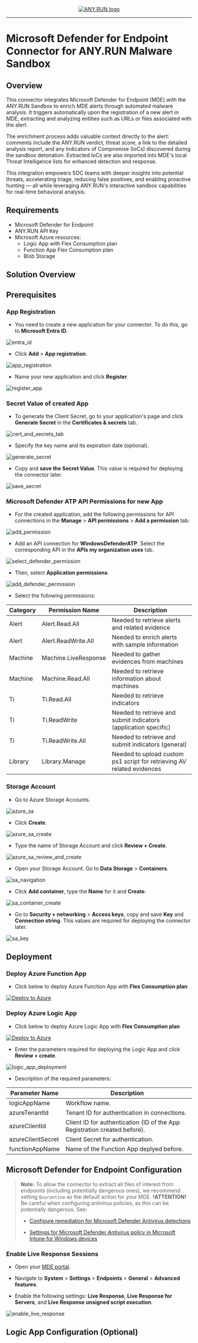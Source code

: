 <p align="center">
    <a href="#readme">
        <img alt="ANY.RUN logo" src="https://raw.githubusercontent.com/anyrun/anyrun-sdk/b3dfde1d3aa018d0a1c3b5d0fa8aaa652e80d883/static/logo.svg">
    </a>
</p>

______________________________________________________________________

# Microsoft Defender for Endpoint Connector for ANY.RUN Malware Sandbox

## Overview

This connector integrates Microsoft Defender for Endpoint (MDE) with the ANY.RUN Sandbox to enrich MDE alerts through automated malware analysis. It triggers automatically upon the registration of a new alert in MDE, extracting and analyzing entities such as URLs or files associated with the alert.

The enrichment process adds valuable context directly to the alert: comments include the ANY.RUN verdict, threat score, a link to the detailed analysis report, and any Indicators of Compromise (IoCs) discovered during the sandbox detonation. Extracted IoCs are also imported into MDE's local Threat Intelligence lists for enhanced detection and response.

This integration empowers SOC teams with deeper insights into potential threats, accelerating triage, reducing false positives, and enabling proactive hunting — all while leveraging ANY.RUN's interactive sandbox capabilities for real-time behavioral analysis.

## Requirements
- Microsoft Defender for Endpoint
- ANY.RUN API Key
- Microsoft Azure resources:
  - Logic App with Flex Consumption plan
  - Function App Flex Consumption plan
  - Blob Storage

## Solution Overview

## Prerequisites

### App Registration

- You need to create a new application for your connector. To do this, go to **Microsoft Entra ID**.

![entra_id](images/003.png)

- Click **Add** > **App registration**.

![app_registration](images/004.png)

- Name your new application and click **Register**.

![register_app](images/005.png)

### Secret Value of created App

- To generate the Client Secret, go to your application's page and click **Generate Secret** in the **Certificates & secrets** tab.

![cert_and_secrets_tab](images/042.png)

- Specify the key name and its expiration date (optional).

![generate_secret](images/043.png)

- Copy and **save the Secret Value**. This value is required for deploying the connector later.

![save_secret](images/044.png)

### Microsoft Defender ATP API Permissions for new App

- For the created application, add the following permissions for API connections in the **Manage** > **API permissions** > **Add a permission** tab:

![add_permission](images/030.png)

- Add an API connection for **WindowsDefenderATP**. Select the corresponding API in the **APIs my organization uses** tab.

![select_defender_permission](images/031.png)

- Then, select **Application permissions**.

![add_defender_permission](images/032.png)

- Select the following permissions:

|       Category       |   Permission Name   | Description                                                            |
|----------------------|---------------------|------------------------------------------------------------------------|
| Alert                | Alert.Read.All      | Needed to retrieve alerts and related evidence                         |
| Alert                | Alert.ReadWrite.All | Needed to enrich alerts with sample information                        |
| Machine              | Machine.LiveResponse | Needed to gather evidences from machines                               |
| Machine              | Machine.Read.All    | Needed to retrieve information about machines                          |
| Ti                   | Ti.Read.All         | Needed to retrieve indicators                                          |
| Ti                   | Ti.ReadWrite        | Needed to retrieve and submit indicators (application specific)        |
| Ti                   | Ti.ReadWrite.All    | Needed to retrieve and submit indicators (general)                     |
| Library              | Library.Manage      | Needed to upload custom ps1 script for retrieving AV related evidences |

### Storage Account

- Go to Azure Storage Accounts.

![azure_sa](images/010.png)

- Click **Create**.

![azure_sa_create](images/011.png)

- Type the name of Storage Account and click **Review + Create**.

![azure_sa_review_and_create](images/012.png)

- Open your Storage Account. Go to **Data Storage** > **Containers**.

![sa_navigation](images/016.png)

- Click **Add container**, type the **Name** for it and **Create**.

![sa_container_create](images/017.png)

- Go to **Security + networking** > **Access keys**, copy and save **Key** and **Connection string**. This values are required for deploying the connector later.

![sa_key](images/013.png)
 
## Deployment

### Deploy Azure Function App

- Click below to deploy Azure Function App with **Flex Consumption plan**
 
[![Deploy to Azure](https://aka.ms/deploytoazurebutton)](https://portal.azure.com/#create/Microsoft.Template/uri/https%3A%2F%2Fraw.githubusercontent.com%2Frollehfoh%2FANY.RUN%2Fmain%2Fconnectors%2FMicrosoft%2FMicrosoft%2520Defender%2520for%2520Endpoint%2FANYRUN-Sandbox-MDE%2FFunction%2520App%2FANYRUN-Sandbox-MDE-FA.json)

### Deploy Azure Logic App

- Click below to deploy Azure Logic App with **Flex Consumption plan**
 
[![Deploy to Azure](https://aka.ms/deploytoazurebutton)](https://portal.azure.com/#create/Microsoft.Template/uri/https%3A%2F%2Fraw.githubusercontent.com%2Frollehfoh%2FANY.RUN%2Fmain%2Fconnectors%2FMicrosoft%2FMicrosoft%2520Defender%2520for%2520Endpoint%2FANYRUN-Sandbox-MDE%2FLogic%2520App%2FANYRUN-Sandbox-MDE-LA.json)

- Enter the parameters required for deploying the Logic App and click **Review + create**.

![logic_app_deployment](images/001.png)

- Description of the required parameters:

| Parameter Name                  | Description                                                                 |
|---------------------------------|-----------------------------------------------------------------------------|
| logicAppName                    | Workflow name.                                                              |
| azureTenantId                   | Tenant ID for authentication in connections.                                |
| azureClientId                   | Client ID for authentication (ID of the App Registration created before).   |
| azureClientSecret               | Client Secret for authentication.                                           |
| functionAppName                 | Name of the Function App deplyed before.                                    |


## Microsoft Defender for Endpoint Configuration

> **Note:** To allow the connector to extract all files of interest from endpoints (including potentially dangerous ones), we recommend setting `Quarantine` as the default action for your MDE. **!ATTENTION!** Be careful when configuring antivirus policies, as this can be potentially dangerous. See:
>
> - [Configure remediation for Microsoft Defender Antivirus detections](https://learn.microsoft.com/en-us/defender-endpoint/configure-remediation-microsoft-defender-antivirus)
>
> - [Settings for Microsoft Defender Antivirus policy in Microsoft Intune for Windows devices](https://learn.microsoft.com/en-us/intune/intune-service/protect/antivirus-microsoft-defender-settings-windows)

### Enable Live Response Sessions

- Open your [MDE portal](https://security.microsoft.com).

- Navigate to **System** > **Settings** > **Endpoints** > **General** > **Advanced features**.

- Enable the following settings: **Live Response**, **Live Response for Servers**, and **Live Response unsigned script execution**.

![enable_live_response](images/002.png)

## Logic App Configuration (Optional)
